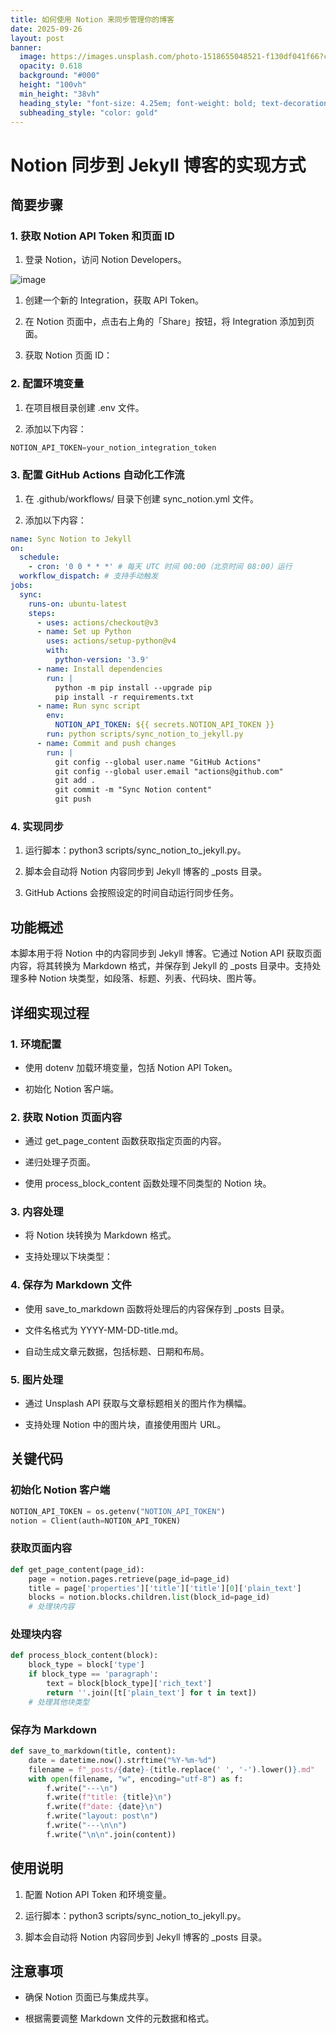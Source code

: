```yaml
---
title: 如何使用 Notion 来同步管理你的博客
date: 2025-09-26
layout: post
banner:
  image: https://images.unsplash.com/photo-1518655048521-f130df041f66?crop=entropy&cs=tinysrgb&fit=max&fm=jpg&ixid=M3w2OTIwMzJ8MHwxfHJhbmRvbXx8fHx8fHx8fDE3NTg4NjA3MzB8&ixlib=rb-4.1.0&q=80&w=1080
  opacity: 0.618
  background: "#000"
  height: "100vh"
  min_height: "38vh"
  heading_style: "font-size: 4.25em; font-weight: bold; text-decoration: underline"
  subheading_style: "color: gold"
---
```


# Notion 同步到 Jekyll 博客的实现方式

## 简要步骤

### 1. 获取 Notion API Token 和页面 ID

1. 登录 Notion，访问 Notion Developers。

![image](https://prod-files-secure.s3.us-west-2.amazonaws.com/a7a0cc5a-89b9-4cda-8686-1fba0ca52f40/d19c1afe-dea5-4312-9333-786b0ba83054/image.png?X-Amz-Algorithm=AWS4-HMAC-SHA256&X-Amz-Content-Sha256=UNSIGNED-PAYLOAD&X-Amz-Credential=ASIAZI2LB466SP2NX24I%2F20250926%2Fus-west-2%2Fs3%2Faws4_request&X-Amz-Date=20250926T042529Z&X-Amz-Expires=3600&X-Amz-Security-Token=IQoJb3JpZ2luX2VjEPz%2F%2F%2F%2F%2F%2F%2F%2F%2F%2FwEaCXVzLXdlc3QtMiJHMEUCIFvMUxdOgBztOJUzoK0mRmJjM1PE1q8DuOxcUYUa6FiQAiEAqt64sIiiPw9WPUyHowuyGzgD6TYVmjW44YpqrvhLHWoqiAQIhf%2F%2F%2F%2F%2F%2F%2F%2F%2F%2FARAAGgw2Mzc0MjMxODM4MDUiDO%2FSxVaA93HTc53v9CrcA67WISGtQeBVOudJat5XaD5a1ZyXAr%2BhukG%2BVvAWGJLFqkeBvjT0a90OhoHVfuoCNlIk65E2uMlpxTMa2A3b7a1TNgiFjGICy107EZnJWfJMlKNV3vHHzVtQetdzYzKnef8kiV9UX%2BLY9pJX1S0oxqkdLXxNYqOVq3QEioP%2FAXeyG2NtYsbPhjyEHfJbAoxuuanHMyuRK2o7yVx0auIr60I%2BKPynWqFS1hIh6wWrN%2B1eymVaKkSQYbp5vC1%2FAGPp%2FMJQ8zhiqvywR47taIYcRJKz%2BwJvunnEhNDFQX18jKHpGl6L3thZr8boKX08u%2B8KNYWoVr5TRfFViBbrh5nVA4pXko5KG6O8x2VB%2BxL1l0BahOhxFrGwMBP9HMcZBoiwk7KjYpxiYyXxqH1kRidGc2Yg46PFCX90xwN6LJmS8XgtILS6ARGGe7%2BAKjXkmoBOwteYFOMN2Cf2H3Dsa6dx9WcY3DzbsjaxqqDsIEg3rAMDqvVv2xoK%2BgO0TipITsnKHQoQKMDIgUZA%2B%2F806UPEhjCPhDr%2BuDKQ3h7LX%2BUpNCtsXG8IHiQExnhd4HZE7u9veGE%2FywFG5YlJZzG3TC8aI6dq0CooASoHyuR234U%2BPoIsXk1uAAIIWsRu6%2BkjMMyT2MYGOqUBM0pC3amMjAbpkQpM%2BB3TN4GnY3S438Zk11NzvDEvAyyNGSIGKK%2BSyuw3U3FHhC%2BcrTxKS2kWdT17NvT3X1mig4yWNgbU5Iz%2B7jqDRUc6lMawv3Opgf9bPRXHmQM6FJN9oyMYIiivzMucOxWkVU9AQXjn5hVf8dwmOvDcC954ilPCmSV04gJghZyAQr0QCW%2FlhoVw4nOduczCkIGxpc7H4YFsNbkD&X-Amz-Signature=1b8ef1136c01d951174976ef146ffd17eac34f295b204b0b68159a0a32914e87&X-Amz-SignedHeaders=host&x-amz-checksum-mode=ENABLED&x-id=GetObject)

1. 创建一个新的 Integration，获取 API Token。

1. 在 Notion 页面中，点击右上角的「Share」按钮，将 Integration 添加到页面。

1. 获取 Notion 页面 ID：


### 2. 配置环境变量

1. 在项目根目录创建 .env 文件。

1. 添加以下内容：

```javascript
NOTION_API_TOKEN=your_notion_integration_token
```

### 3. 配置 GitHub Actions 自动化工作流

1. 在 .github/workflows/ 目录下创建 sync_notion.yml 文件。

1. 添加以下内容：

```yaml
name: Sync Notion to Jekyll
on:
  schedule:
    - cron: '0 0 * * *' # 每天 UTC 时间 00:00（北京时间 08:00）运行
  workflow_dispatch: # 支持手动触发
jobs:
  sync:
    runs-on: ubuntu-latest
    steps:
      - uses: actions/checkout@v3
      - name: Set up Python
        uses: actions/setup-python@v4
        with:
          python-version: '3.9'
      - name: Install dependencies
        run: |
          python -m pip install --upgrade pip
          pip install -r requirements.txt
      - name: Run sync script
        env:
          NOTION_API_TOKEN: ${{ secrets.NOTION_API_TOKEN }}
        run: python scripts/sync_notion_to_jekyll.py
      - name: Commit and push changes
        run: |
          git config --global user.name "GitHub Actions"
          git config --global user.email "actions@github.com"
          git add .
          git commit -m "Sync Notion content"
          git push
```

### 4. 实现同步

1. 运行脚本：python3 scripts/sync_notion_to_jekyll.py。

1. 脚本会自动将 Notion 内容同步到 Jekyll 博客的 _posts 目录。

1. GitHub Actions 会按照设定的时间自动运行同步任务。

## 功能概述

本脚本用于将 Notion 中的内容同步到 Jekyll 博客。它通过 Notion API 获取页面内容，将其转换为 Markdown 格式，并保存到 Jekyll 的 _posts 目录中。支持处理多种 Notion 块类型，如段落、标题、列表、代码块、图片等。

## 详细实现过程

### 1. 环境配置

- 使用 dotenv 加载环境变量，包括 Notion API Token。

- 初始化 Notion 客户端。

### 2. 获取 Notion 页面内容

- 通过 get_page_content 函数获取指定页面的内容。

- 递归处理子页面。

- 使用 process_block_content 函数处理不同类型的 Notion 块。

### 3. 内容处理

- 将 Notion 块转换为 Markdown 格式。

- 支持处理以下块类型：


### 4. 保存为 Markdown 文件

- 使用 save_to_markdown 函数将处理后的内容保存到 _posts 目录。

- 文件名格式为 YYYY-MM-DD-title.md。

- 自动生成文章元数据，包括标题、日期和布局。

### 5. 图片处理

- 通过 Unsplash API 获取与文章标题相关的图片作为横幅。

- 支持处理 Notion 中的图片块，直接使用图片 URL。

## 关键代码

### 初始化 Notion 客户端

```python
NOTION_API_TOKEN = os.getenv("NOTION_API_TOKEN")
notion = Client(auth=NOTION_API_TOKEN)
```

### 获取页面内容

```python
def get_page_content(page_id):
    page = notion.pages.retrieve(page_id=page_id)
    title = page['properties']['title']['title'][0]['plain_text']
    blocks = notion.blocks.children.list(block_id=page_id)
    # 处理块内容
```

### 处理块内容

```python
def process_block_content(block):
    block_type = block['type']
    if block_type == 'paragraph':
        text = block[block_type]['rich_text']
        return ''.join([t['plain_text'] for t in text])
    # 处理其他块类型
```

### 保存为 Markdown

```python
def save_to_markdown(title, content):
    date = datetime.now().strftime("%Y-%m-%d")
    filename = f"_posts/{date}-{title.replace(' ', '-').lower()}.md"
    with open(filename, "w", encoding="utf-8") as f:
        f.write("---\n")
        f.write(f"title: {title}\n")
        f.write(f"date: {date}\n")
        f.write("layout: post\n")
        f.write("---\n\n")
        f.write("\n\n".join(content))
```

## 使用说明

1. 配置 Notion API Token 和环境变量。

1. 运行脚本：python3 scripts/sync_notion_to_jekyll.py。

1. 脚本会自动将 Notion 内容同步到 Jekyll 博客的 _posts 目录。

## 注意事项

- 确保 Notion 页面已与集成共享。

- 根据需要调整 Markdown 文件的元数据和格式。